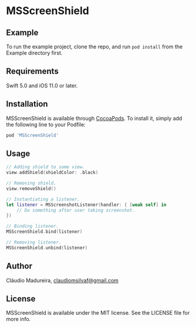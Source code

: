 # MSScreenShield

## Example

To run the example project, clone the repo, and run `pod install` from the Example directory first.

## Requirements

Swift 5.0 and iOS 11.0 or later.

## Installation

MSScreenShield is available through [CocoaPods](https://cocoapods.org). To install
it, simply add the following line to your Podfile:

```ruby
pod 'MSScreenShield'
```

## Usage

```swift
// Adding shield to some view.
view.addShield(shieldColor: .black)

// Removing shield.
view.removeShield()

// Instantiating a listener.
let listener = MSScreenshotListener(handler: { [weak self] in
    // Do something after user taking screenshot.
})

// Binding listener.
MSScreenShield.bind(listener)

// Removing listener.
MSScreenShield.unbind(listener)
```

## Author

Cláudio Madureira, claudiomsilvaf@gmail.com

## License

MSScreenShield is available under the MIT license. See the LICENSE file for more info.
